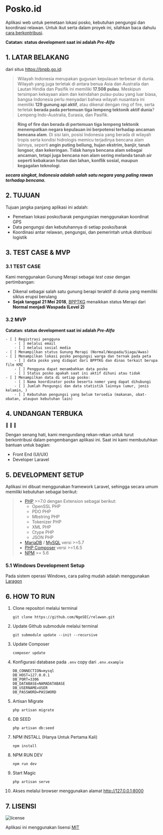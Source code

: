 # Posko.id

Aplikasi web untuk pemetaan lokasi posko, kebutuhan pengungsi dan koordinasi relawan. 
Untuk ikut serta dalam proyek ini, silahkan baca dahulu [cara berkontribusi](docs/contributing.md). 

**Catatan: status development saat ini adalah _Pre-Alfa_**

## 1. LATAR BELAKANG

dari situs https://bnpb.go.id:
> Wilayah Indonesia merupakan gugusan kepulauan terbesar di dunia. Wilayah yang juga terletak di antara benua Asia dan Australia dan Lautan Hindia dan Pasifik ini memiliki **17.508 pulau**. Meskipun tersimpan kekayaan alam dan keindahan pulau-pulau yang luar biasa, bangsa Indonesia perlu menyadari bahwa wilayah nusantara ini memiliki **129 gunung api aktif**, atau dikenal dengan ring of fire, serta terletak **berada pada pertemuan tiga lempeng tektonik aktif dunia**?Lempeng Indo-Australia, Eurasia, dan Pasifik.

> **Ring of fire dan berada di pertemuan tiga lempeng tektonik menempatkan negara kepulauan ini berpotensi terhadap ancaman bencana alam**. Di sisi lain, posisi Indonesia yang berada di wilayah tropis serta kondisi hidrologis memicu terjadinya bencana alam lainnya, seperti **angin puting beliung, hujan ekstrim, banjir, tanah longsor, dan kekeringan. Tidak hanya bencana alam sebagai ancaman, tetapi juga bencana non alam sering melanda tanah air seperti kebakaran hutan dan lahan, konflik sosial, maupun kegagalan teknologi**.

**_secara singkat, Indonesia adalah salah satu negara yang paling rawan terhadap bencana._**
## 2. TUJUAN
Tujuan jangka panjang aplikasi ini adalah:
- Pemetaan lokasi posko/barak pengungsian menggunakan koordinat GPS
- Data pengungsi dan kebutuhannya di setiap posko/barak
- Koordinasi antar relawan, pengungsi, dan pemerintah untuk distribusi logistik


## 3. TEST CASE & MVP
### 3.1 TEST CASE
Kami menggunakan Gunung Merapi sebagai _test case_ dengan pertimbangan:
- Dikenal sebagai salah satu gunung berapi teraktif di dunia yang memiliki siklus erupsi berulang
- **Sejak tanggal 21 Mei 2018**, [BPPTKG](http://merapi.bgl.esdm.go.id/pub/page.php?idx=313) menaikkan status Merapi dari **Normal menjadi Waspada (Level 2)**


### 3.2 MVP
**Catatan: status development saat ini adalah _Pre-Alfa_**

    - [ ] Registrasi pengguna
        - [ ] melalui email
        - [ ] melalui sosial media
    - [ ] Menampilkan status Gunung Merapi (Normal/Waspada/Siaga/Awas)
    - [ ] Menampilkan lokasi posko pengungsi warga dan ternak pada peta
        - [ ] data posko yang didapat dari BPPTKG dan dinas terkait berupa file KMZ
        - [ ] Pengguna dapat menambahkan data posko
        - [ ] Status posko apakah saat ini aktif dihuni atau tidak
    - [ ] Menampilkan data di setiap posko:
        - [ ] Nama koordinator posko beserta nomer yang dapat dihubungi 
        - [ ] Jumlah Pengungsi dan data statistik lainnya (umur, jenis kelamin, )
        - [ ] Kebutuhan pengungsi yang belum tersedia (makanan, obat-obatan, ataupun kebutuhan lain)

## 4. UNDANGAN TERBUKA
:pray: :pray: :pray:

Dengan senang hati, kami mengundang rekan-rekan untuk turut berkontribusi dalam pengembangan aplikasi ini. Saat ini kami membutuhkan bantuan untuk bagian:
- Front End (UI/UX)
- Developer Laravel
## 5. DEVELOPMENT SETUP
Aplikasi ini dibuat menggunakan framework Laravel, sehingga secara umum memiliki kebutuhan sebagai berikut:
> - [PHP](http://php.net/downloads.php) >=7.0 dengan Extension sebagai berikut:
>   - OpenSSL PHP 
>   - PDO PHP 
>   - Mbstring PHP 
>   - Tokenizer PHP 
>   - XML PHP 
>   - Ctype PHP 
>   - JSON PHP 
> - [MariaDB](https://downloads.mariadb.org/) / [MySQL](https://www.mysql.com/downloads/) versi >=5.7
> - [PHP Composer](https://getcomposer.org/download/) versi >=1.6.5 
> - [NPM](https://nodejs.org/en/) >= 5.6

### 5.1 Windows Development Setup
Pada sistem operasi Windows, cara paling mudah adalah menggunakan [Laragon](https://laragon.org/)

## 6. HOW TO RUN
1. Clone repositori melalui terminal
   ```
   git clone https://github.com/NgeSEC/relawan.git
   ```
2. Update Github submodule melalui terminal 
    ```
    git submodule update --init --recursive
    ```
3. Update Composer
    ```
    composer update
    ```
4. Konfigurasi database pada `.env` copy dari `.env.example`
    ```
    DB_CONNECTION=mysql
    DB_HOST=127.0.0.1
    DB_PORT=3306
    DB_DATABASE=NAMADATABASE
    DB_USERNAME=USER
    DB_PASSWORD=PASSWORD
    ```
5. Artisan Migrate
    ```
    php artisan migrate
    ```
6. DB SEED
    ```
    php artisan db:seed
    ```
7. NPM INSTALL (Hanya Untuk Pertama Kali)
    ```
    npm install
    ```
8. NPM RUN DEV
    ```
    npm run dev
    ```
9. Start Magic
    ```
    php artisan serve
    ```
10. Akses melalui browser menggunakan alamat http://127.0.0.1:8000 

## 7. LISENSI

![license](https://img.shields.io/github/license/mashape/apistatus.svg)

Aplikasi ini menggunakan lisensi [MIT](https://opensource.org/licenses/MIT)

